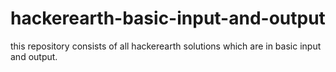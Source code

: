 # hackerearth-basic-input-and-output
this repository consists of all hackerearth solutions which are in basic input and output.
